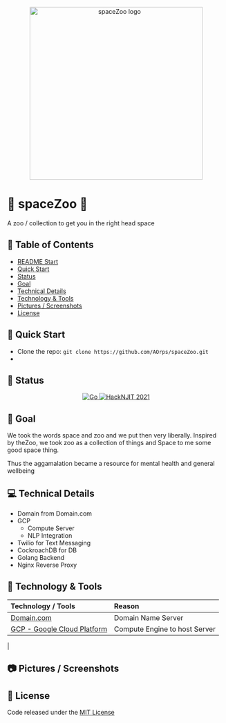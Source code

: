 <p align="center" id="start">
    <img src="https://raw.githubusercontent.com/AOrps/spaceZoo/main/img/spacezoo-focused-logo.png" alt="spaceZoo logo" data-canonical-src="" width="400">
</p>

# :rocket: spaceZoo :koala:
A zoo / collection to get you in the right head space

## :page_with_curl: Table of Contents
- [README Start](#start)
- [Quick Start](#quick-start)
- [Status](#status)
- [Goal](#goal)
- [Technical Details](#technical-details)
- [Technology & Tools](#technology-&-tools)
- [Pictures / Screenshots](#pictures-/-screenshots)
- [License](#license)

## :link: Quick Start
- Clone the repo: `git clone https://github.com/AOrps/spaceZoo.git`
- 


## :diamond_shape_with_a_dot_inside: Status
<div align="center">
    <a href="https://github.com/AOrps/spaceZoo/actions/workflows/go.yml">
        <img alt="Go" src="https://github.com/AOrps/spaceZoo/actions/workflows/go.yml/badge.svg" />
    </a>
        <a href="https://devpost.com/software/spacezoo">
        <img alt="HackNJIT 2021" src="https://img.shields.io/badge/HackNJIT%202021-Winner-yellow" />
    </a>
</div>


## :round_pushpin: Goal
We took the words space and zoo and we put then very liberally.
Inspired by theZoo, we took zoo as a collection of things
and Space to me some good space thing.

Thus the aggamalation became a resource for mental health and general wellbeing



## :computer: Technical Details
- Domain from Domain.com
- GCP
    - Compute Server
    - NLP Integration
- Twilio for Text Messaging
- CockroachDB for DB
- Golang Backend
- Nginx Reverse Proxy


## :hammer: Technology & Tools
| Technology / Tools | Reason
| :----------------- | :-----
| [Domain.com](domain.com) | Domain Name Server
| [GCP - Google Cloud Platform]() | Compute Engine to host Server
| 


## :camera: Pictures / Screenshots


## :bookmark: License
Code released under the [MIT License](LICENSE) 